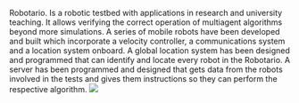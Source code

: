 Robotario. Is a robotic testbed with applications in research and university teaching. It allows verifying the correct operation of multiagent algorithms beyond more simulations. A series of mobile robots have been developed and built which incorporate a velocity controller, a communications system and a location system onboard. A global location system has been designed and programmed that can identify and locate every robot in the Robotario. A server has been programmed and designed that gets data from the robots involved in the tests and gives them instructions so they can perform the respective algorithm.
![](https://github.com/truposky/Robotario/blob/master/ezgif.com-gif-maker(1).gif)
